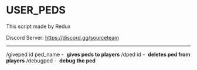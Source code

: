 # USER_PEDS
This script made by Redux

Discord Server: https://discord.gg/sourceteam

----------------

/giveped id ped_name -  **gives peds to players**
/dped id -  **deletes ped from players**
/debugped -  **debug the ped**


